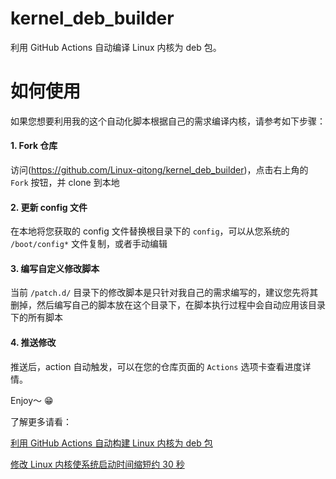 # kernel_deb_builder
利用 GitHub Actions 自动编译 Linux 内核为 deb 包。

# 如何使用
如果您想要利用我的这个自动化脚本根据自己的需求编译内核，请参考如下步骤：

#### 1. Fork 仓库
访问(https://github.com/Linux-qitong/kernel_deb_builder)，点击右上角的 `Fork` 按钮，并 clone 到本地

#### 2. 更新 config 文件
在本地将您获取的 config 文件替换根目录下的 `config`，可以从您系统的 `/boot/config*` 文件复制，或者手动编辑

#### 3. 编写自定义修改脚本
当前 `/patch.d/` 目录下的修改脚本是只针对我自己的需求编写的，建议您先将其删掉，然后编写自己的脚本放在这个目录下，在脚本执行过程中会自动应用该目录下的所有脚本

#### 4. 推送修改
推送后，action 自动触发，可以在您的仓库页面的 `Actions` 选项卡查看进度详情。

Enjoy～ :grin:

了解更多请看：

[利用 GitHub Actions 自动构建 Linux 内核为 deb 包](https://www.debuggerx.com/2021/08/17/Using-github-actions-to-build-kernel-deb-packages/)

[修改 Linux 内核使系统启动时间缩短约 30 秒](https://www.debuggerx.com/2021/07/07/Modify-the-linux-kernel-to-reduce-the-boot-speed-by-about-30-seconds/)

